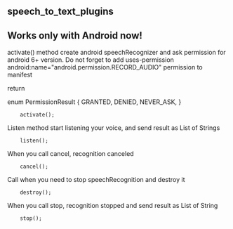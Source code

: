 ## speech_to_text_plugins

## Works only with Android now!


 activate()  method create android speechRecognizer and ask permission for 
 android 6+ version. Do not forget to add
   uses-permission android:name="android.permission.RECORD_AUDIO"
  permission to manifest 
  
  return 
  
  enum PermissionResult {
    GRANTED,
    DENIED,
    NEVER_ASK,
  }

  
```
    activate();
```

Listen method start listening your voice, and send result as List of Strings
```
    listen();
```

When you call cancel, recognition canceled
```
    cancel();
```

Call when you need to stop speechRecognition and destroy it
```
    destroy();
```

When you call stop, recognition stopped and send result as List of String
```
    stop();
```
